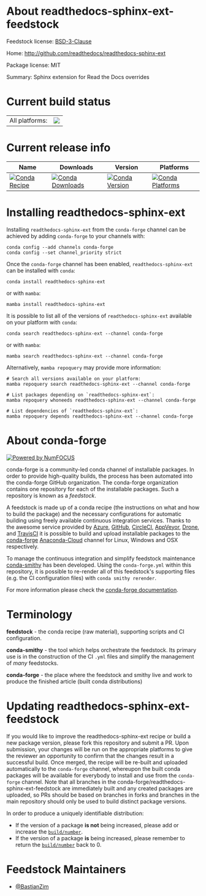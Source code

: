 About readthedocs-sphinx-ext-feedstock
======================================

Feedstock license: [BSD-3-Clause](https://github.com/conda-forge/readthedocs-sphinx-ext-feedstock/blob/main/LICENSE.txt)

Home: http://github.com/readthedocs/readthedocs-sphinx-ext

Package license: MIT

Summary: Sphinx extension for Read the Docs overrides

Current build status
====================


<table><tr><td>All platforms:</td>
    <td>
      <a href="https://dev.azure.com/conda-forge/feedstock-builds/_build/latest?definitionId=18609&branchName=main">
        <img src="https://dev.azure.com/conda-forge/feedstock-builds/_apis/build/status/readthedocs-sphinx-ext-feedstock?branchName=main">
      </a>
    </td>
  </tr>
</table>

Current release info
====================

| Name | Downloads | Version | Platforms |
| --- | --- | --- | --- |
| [![Conda Recipe](https://img.shields.io/badge/recipe-readthedocs--sphinx--ext-green.svg)](https://anaconda.org/conda-forge/readthedocs-sphinx-ext) | [![Conda Downloads](https://img.shields.io/conda/dn/conda-forge/readthedocs-sphinx-ext.svg)](https://anaconda.org/conda-forge/readthedocs-sphinx-ext) | [![Conda Version](https://img.shields.io/conda/vn/conda-forge/readthedocs-sphinx-ext.svg)](https://anaconda.org/conda-forge/readthedocs-sphinx-ext) | [![Conda Platforms](https://img.shields.io/conda/pn/conda-forge/readthedocs-sphinx-ext.svg)](https://anaconda.org/conda-forge/readthedocs-sphinx-ext) |

Installing readthedocs-sphinx-ext
=================================

Installing `readthedocs-sphinx-ext` from the `conda-forge` channel can be achieved by adding `conda-forge` to your channels with:

```
conda config --add channels conda-forge
conda config --set channel_priority strict
```

Once the `conda-forge` channel has been enabled, `readthedocs-sphinx-ext` can be installed with `conda`:

```
conda install readthedocs-sphinx-ext
```

or with `mamba`:

```
mamba install readthedocs-sphinx-ext
```

It is possible to list all of the versions of `readthedocs-sphinx-ext` available on your platform with `conda`:

```
conda search readthedocs-sphinx-ext --channel conda-forge
```

or with `mamba`:

```
mamba search readthedocs-sphinx-ext --channel conda-forge
```

Alternatively, `mamba repoquery` may provide more information:

```
# Search all versions available on your platform:
mamba repoquery search readthedocs-sphinx-ext --channel conda-forge

# List packages depending on `readthedocs-sphinx-ext`:
mamba repoquery whoneeds readthedocs-sphinx-ext --channel conda-forge

# List dependencies of `readthedocs-sphinx-ext`:
mamba repoquery depends readthedocs-sphinx-ext --channel conda-forge
```


About conda-forge
=================

[![Powered by
NumFOCUS](https://img.shields.io/badge/powered%20by-NumFOCUS-orange.svg?style=flat&colorA=E1523D&colorB=007D8A)](https://numfocus.org)

conda-forge is a community-led conda channel of installable packages.
In order to provide high-quality builds, the process has been automated into the
conda-forge GitHub organization. The conda-forge organization contains one repository
for each of the installable packages. Such a repository is known as a *feedstock*.

A feedstock is made up of a conda recipe (the instructions on what and how to build
the package) and the necessary configurations for automatic building using freely
available continuous integration services. Thanks to the awesome service provided by
[Azure](https://azure.microsoft.com/en-us/services/devops/), [GitHub](https://github.com/),
[CircleCI](https://circleci.com/), [AppVeyor](https://www.appveyor.com/),
[Drone](https://cloud.drone.io/welcome), and [TravisCI](https://travis-ci.com/)
it is possible to build and upload installable packages to the
[conda-forge](https://anaconda.org/conda-forge) [Anaconda-Cloud](https://anaconda.org/)
channel for Linux, Windows and OSX respectively.

To manage the continuous integration and simplify feedstock maintenance
[conda-smithy](https://github.com/conda-forge/conda-smithy) has been developed.
Using the ``conda-forge.yml`` within this repository, it is possible to re-render all of
this feedstock's supporting files (e.g. the CI configuration files) with ``conda smithy rerender``.

For more information please check the [conda-forge documentation](https://conda-forge.org/docs/).

Terminology
===========

**feedstock** - the conda recipe (raw material), supporting scripts and CI configuration.

**conda-smithy** - the tool which helps orchestrate the feedstock.
                   Its primary use is in the construction of the CI ``.yml`` files
                   and simplify the management of *many* feedstocks.

**conda-forge** - the place where the feedstock and smithy live and work to
                  produce the finished article (built conda distributions)


Updating readthedocs-sphinx-ext-feedstock
=========================================

If you would like to improve the readthedocs-sphinx-ext recipe or build a new
package version, please fork this repository and submit a PR. Upon submission,
your changes will be run on the appropriate platforms to give the reviewer an
opportunity to confirm that the changes result in a successful build. Once
merged, the recipe will be re-built and uploaded automatically to the
`conda-forge` channel, whereupon the built conda packages will be available for
everybody to install and use from the `conda-forge` channel.
Note that all branches in the conda-forge/readthedocs-sphinx-ext-feedstock are
immediately built and any created packages are uploaded, so PRs should be based
on branches in forks and branches in the main repository should only be used to
build distinct package versions.

In order to produce a uniquely identifiable distribution:
 * If the version of a package **is not** being increased, please add or increase
   the [``build/number``](https://docs.conda.io/projects/conda-build/en/latest/resources/define-metadata.html#build-number-and-string).
 * If the version of a package **is** being increased, please remember to return
   the [``build/number``](https://docs.conda.io/projects/conda-build/en/latest/resources/define-metadata.html#build-number-and-string)
   back to 0.

Feedstock Maintainers
=====================

* [@BastianZim](https://github.com/BastianZim/)


